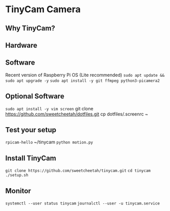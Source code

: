 # TinyCam Camera

## Why TinyCam?

## Hardware

## Software
Recent version of Raspberry Pi OS (Lite recommended)
`sudo apt update && sudo apt upgrade -y`
`sudo apt install -y git ffmpeg python3-picamera2`

## Optional Software
`sudo apt install -y vim screen`
git clone https://github.com/sweetcheetah/dotfiles.git
cp dotfiles/.screenrc ~

## Test your setup
`rpicam-hello`
~/tinycam `python motion.py`

## Install TinyCam
`git clone https://github.com/sweetcheetah/tinycam.git`
`cd tinycam`
`./setup.sh`

## Monitor
`systemctl --user status tinycam`
`journalctl --user -u tinycam.service`